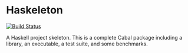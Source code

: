 # Haskeleton

[![Build Status][1]][2]

A Haskell project skeleton. This is a complete Cabal package including a
library, an executable, a test suite, and some benchmarks.

[1]: https://travis-ci.org/tfausak/haskeleton.png?branch=master
[2]: https://travis-ci.org/tfausak/haskeleton
